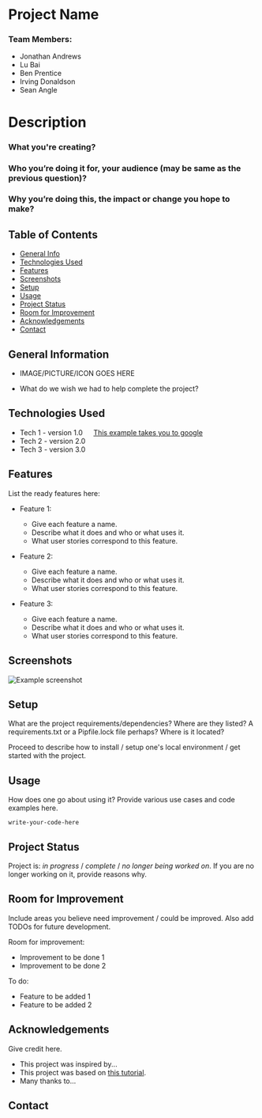 # Project Name
	
### Team Members:
- Jonathan Andrews
- Lu Bai 
- Ben Prentice
- Irving Donaldson
- Sean Angle

# Description 

### What you're creating?

### Who you’re doing it for, your audience (may be same as the previous question)?

### Why you’re doing this, the impact or change you hope to make?



## Table of Contents
* [General Info](#general-information)
* [Technologies Used](#technologies-used)
* [Features](#features)
* [Screenshots](#screenshots)
* [Setup](#setup)
* [Usage](#usage)
* [Project Status](#project-status)
* [Room for Improvement](#room-for-improvement)
* [Acknowledgements](#acknowledgements)
* [Contact](#contact)
<!-- * [License](#license) -->

## General Information

- IMAGE/PICTURE/ICON GOES HERE 
	
- What do we wish we had to help complete the project?

## Technologies Used
- Tech 1 - version 1.0 &emsp; [This example takes you to google](https://www.google.com)
- Tech 2 - version 2.0
- Tech 3 - version 3.0


## Features
List the ready features here:

- Feature 1:
	- Give each feature a name.
	- Describe what it does and who or what uses it.
	- What user stories correspond to this feature.
	
- Feature 2:
	- Give each feature a name.
	- Describe what it does and who or what uses it.
	- What user stories correspond to this feature.
	
- Feature 3:
	- Give each feature a name.
	- Describe what it does and who or what uses it.
	- What user stories correspond to this feature.


## Screenshots
![Example screenshot](./img/screenshot.png)
<!-- If you have screenshots you'd like to share, include them here. -->


## Setup
What are the project requirements/dependencies? Where are they listed? A requirements.txt or a Pipfile.lock file perhaps? Where is it located?

Proceed to describe how to install / setup one's local environment / get started with the project.


## Usage
How does one go about using it?
Provide various use cases and code examples here.

`write-your-code-here`


## Project Status
Project is: _in progress_ / _complete_ / _no longer being worked on_. If you are no longer working on it, provide reasons why.


## Room for Improvement
Include areas you believe need improvement / could be improved. Also add TODOs for future development.

Room for improvement:
- Improvement to be done 1
- Improvement to be done 2

To do:
- Feature to be added 1
- Feature to be added 2


## Acknowledgements
Give credit here.
- This project was inspired by...
- This project was based on [this tutorial](https://www.example.com).
- Many thanks to...


## Contact



<!-- Optional -->
<!-- ## License -->
<!-- This project is open source and available under the [... License](). -->

<!-- You don't have to include all sections - just the one's relevant to your project -->